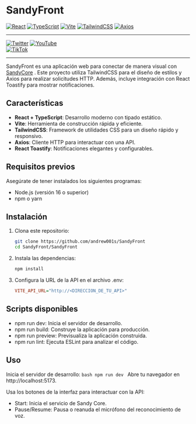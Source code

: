 # SandyFront


[![React](https://img.shields.io/badge/React-20232A?style=flat&logo=react&logoColor=61DAFB)](https://reactjs.org/) 
[![TypeScript](https://img.shields.io/badge/TypeScript-007ACC?style=flat&logo=typescript&logoColor=white)](https://www.typescriptlang.org/) 
[![Vite](https://img.shields.io/badge/Vite-646CFF?style=flat&logo=vite&logoColor=white)](https://vitejs.dev/) 
[![TailwindCSS](https://img.shields.io/badge/TailwindCSS-38B2AC?style=flat&logo=tailwind-css&logoColor=white)](https://tailwindcss.com/) 
[![Axios](https://img.shields.io/badge/Axios-5A29E4?style=flat&logo=axios&logoColor=white)](https://axios-http.com/) 

---

[![Twitter](https://img.shields.io/badge/Twitch-9146FF?style=flat&logo=twitch&logoColor=white)](https://www.twitch.tv/elshandrew)  [![YouTube](https://img.shields.io/badge/YouTube-FF0000?style=flat&logo=youtube&logoColor=white)](https://www.youtube.com/@shandrew)  
[![TikTok](https://img.shields.io/badge/TikTok-000000?style=flat&logo=tiktok&logoColor=white)](https://www.tiktok.com/@elshandrew)

---

SandyFront es una aplicación web para conectar de manera visual con [SandyCore](https://github.com/andrew001s/SandyCore)
. Este proyecto utiliza TailwindCSS para el diseño de estilos y Axios para realizar solicitudes HTTP. Además, incluye integración con React Toastify para mostrar notificaciones.

## Características

- **React + TypeScript**: Desarrollo moderno con tipado estático.
- **Vite**: Herramienta de construcción rápida y eficiente.
- **TailwindCSS**: Framework de utilidades CSS para un diseño rápido y responsivo.
- **Axios**: Cliente HTTP para interactuar con una API.
- **React Toastify**: Notificaciones elegantes y configurables.

## Requisitos previos

Asegúrate de tener instalados los siguientes programas:

- Node.js (versión 16 o superior)
- npm o yarn

## Instalación

1. Clona este repositorio:

   ```bash
   git clone https://github.com/andrew001s/SandyFront
   cd SandyFront/SandyFront
2. Instala las dependencias:
    ```js
    npm install
    ```
3. Configura la URL de la API en el archivo .env:
    ```ini
    VITE_API_URL="http://<DIRECCION_DE_TU_API>"
    ```
## Scripts disponibles

- npm run dev: Inicia el servidor de desarrollo.
- npm run build: Construye la aplicación para producción.
- npm run preview: Previsualiza la aplicación construida.
- npm run lint: Ejecuta ESLint para analizar el código.

## Uso
Inicia el servidor de desarrollo:
    ```bash
    npm run dev
    ```
Abre tu navegador en http://localhost:5173.

Usa los botones de la interfaz para interactuar con la API:

- Start: Inicia el servicio de Sandy Core.
- Pause/Resume: Pausa o reanuda el micrófono del reconocimiento de voz.

